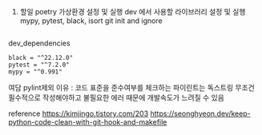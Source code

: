 1. 할일
   poetry 가상환경 설정 및 실행
   dev 에서 사용할 라이브러리 설정 및 실행 mypy, pytest, black, isort
   git init and ignore

```

```

dev_dependencies

```
black = "^22.12.0"
pytest = "^7.2.0"
mypy = "^0.991"

```

여담
pylint제외 이유 : 코드 표준을 준수여부를 체크하는 파이린트는
독스트링 무조건 필수적으로 작성해야하고 불필요한 에러 때문에 개발속도가 느려질 수 있음

reference
https://kimjingo.tistory.com/203
https://seonghyeon.dev/keep-python-code-clean-with-git-hook-and-makefile